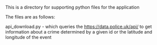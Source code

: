 This is a directory for supporting python files for the application

The files are as follows:

api_download.py -   which queries the https://data.police.uk/api/ to get information about a crime
                    determined by a given id or the latitude and longitude of the event